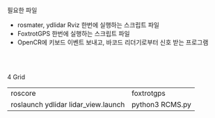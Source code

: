 필요한 파일

- rosmater, ydlidar Rviz 한번에 실행하는 스크립트 파일
- FoxtrotGPS 한번에 실행하는 스크립트 파일
- OpenCR에 키보드 이벤트 보내고, 바코드 리더기로부터 신호 받는 프로그램


<br>
<br>

4 Grid

|  |  |
| --- | --- |
| roscore | foxtrotgps | 
|roslaunch ydlidar lidar_view.launch |   python3 RCMS.py